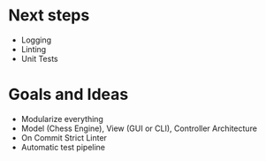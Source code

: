 # Next steps
- Logging
- Linting
- Unit Tests

# Goals and Ideas
- Modularize everything
- Model (Chess Engine), View (GUI or CLI), Controller Architecture
- On Commit Strict Linter
- Automatic test pipeline